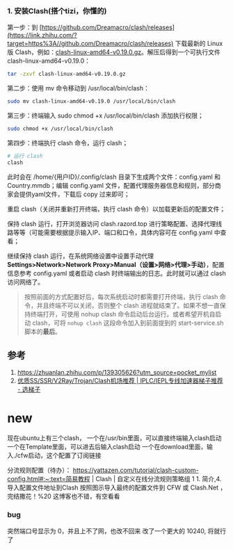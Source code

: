 ### 1. 安装Clash(搭个tizi，你懂的)

第一步：到 [https://github.com/Dreamacro/clash/releases](https://link.zhihu.com/?target=https%3A//github.com/Dreamacro/clash/releases) 下载最新的 Linux 版 Clash，例如：[clash-linux-amd64-v0.19.0.gz](https://link.zhihu.com/?target=https%3A//github.com/Dreamacro/clash/releases/download/v0.19.0/clash-linux-amd64-v0.19.0.gz)。解压后得到一个可执行文件 clash-linux-amd64-v0.19.0：

```bash
tar -zxvf clash-linux-amd64-v0.19.0.gz
```

第二步：使用 mv 命令移动到 /usr/local/bin/clash：

```bash
sudo mv clash-linux-amd64-v0.19.0 /usr/local/bin/clash
```

第三步：终端输入 sudo chmod +x /usr/local/bin/clash 添加执行权限；

```bash
sudo chmod +x /usr/local/bin/clash
```

第四步：终端执行 clash 命令，运行 clash；

```bash
# 运行 clash
clash
```

此时会在 /home/{用户ID}/.config/clash 目录下生成两个文件：config.yaml 和 Country.mmdb；编辑 config.yaml 文件，配置代理服务器信息和规则，部分商家会提供yaml文件，下载后 copy 过来即可；

重启 clash（关闭并重新打开终端，执行 clash 命令）以加载更新后的配置文件；

保持 clash 运行，打开浏览器访问 clash.razord.top 进行策略配置、选择代理线路等等（可能需要根据提示输入IP、端口和口令，具体内容可在 config.yaml 中查看；

继续保持 clash 运行，在系统网络设置中设置手动代理 **Settings>Network>Network Proxy>Manual（设置>网络>代理>手动）**，配置信息参考 config.yaml 或者启动 clash 时终端输出的日志。此时就可以通过 clash 访问网络了。

> 按照前面的方式配置好后，每次系统启动时都需要打开终端，执行 clash 命令，并且终端不可以关闭，否则整个 clash 进程就结束了。如果不想一直保持终端打开，可使用 nohup clash 命令启动后台运行。或者希望开机自启动 clash，可将 `nohup clash` 这段命令加入到前面提到的 start-service.sh 脚本的**最后**。

## 参考
1. https://zhuanlan.zhihu.com/p/139305626?utm_source=pocket_mylist
2. [优质SS/SSR/V2Ray/Trojan/Clash机场推荐 | IPLC/IEPL专线加速器梯子推荐 - 选梯子](https://xuantizi.com/best-ss-ssr-v2ray-trojan-xray-proxy.html)

# new
现在ubuntu上有三个clash，
一个在/usr/bin里面，可以直接终端输入clash启动
一个在Template里面，可以进去后输入clash启动
一个在download里面，输入./cfw启动，这个配置了订阅链接

分流规则配置（待办）：
https://yattazen.com/tutorial/clash-custom-config.html#:~:text=简易教程 | Clash | 自定义在线分流规则策略组 1 1. 简介,4. 导入配置文件地址到Clash 按照图示导入最终的配置文件到 CFW 或 Clash.Net ，完结撒花！%20
这博客也不错，有空看看

### bug
突然端口号显示为 0，并且上不了网，也改不回来
改了一个更大的 10240, 将就行了
